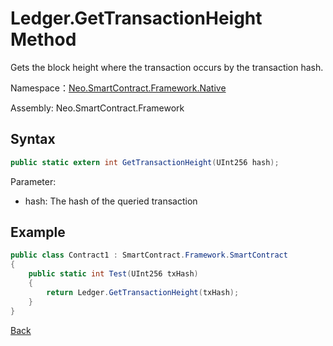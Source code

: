 # Ledger.GetTransactionHeight Method

Gets the block height where the transaction occurs by the transaction hash.

Namespace：[Neo.SmartContract.Framework.Native](../../native.md)

Assembly: Neo.SmartContract.Framework

## Syntax

```c#
public static extern int GetTransactionHeight(UInt256 hash);
```

Parameter:

- hash: The hash of the queried transaction

## Example

```c#
public class Contract1 : SmartContract.Framework.SmartContract
{
    public static int Test(UInt256 txHash)
    {
        return Ledger.GetTransactionHeight(txHash);
    }
}
```
[Back](../Ledger.md)